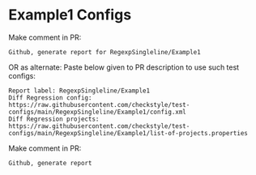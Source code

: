 # Example1 Configs
Make comment in PR:
```
Github, generate report for RegexpSingleline/Example1
```
OR as alternate:
Paste below given to PR description to use such test configs:
```
Report label: RegexpSingleline/Example1
Diff Regression config: https://raw.githubusercontent.com/checkstyle/test-configs/main/RegexpSingleline/Example1/config.xml
Diff Regression projects: https://raw.githubusercontent.com/checkstyle/test-configs/main/RegexpSingleline/Example1/list-of-projects.properties
```
Make comment in PR:
```
Github, generate report
```
